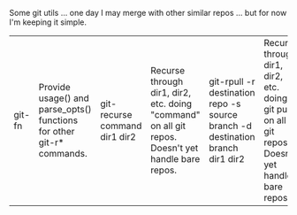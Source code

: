 Some git utils ... one day I may merge with other similar repos ... but for now I'm keeping it simple.

<table>
<tr>

<td>git-fn</td>
<td>Provide usage() and parse_opts() functions for other git-r* commands.</td>
<td>git-recurse command dir1 dir2</td>
<td>Recurse through dir1, dir2, etc. doing "command" on all git repos.  Doesn't yet handle bare repos.</td>
<td>git-rpull -r destination repo -s source branch -d destination branch dir1 dir2</td>
<td>Recurse through dir1, dir2, etc. doing a git pull on all git repos.  Doesn't yet handle bare repos.</td>
<td>git-rpush -r destination repo -s source branch -d destination branch dir1 dir2</td>
<td>Recurse through dir1, dir2, etc. doing a git push on all git repos.  Doesn't yet handle bare repos.</td>

</tr>
</table>


